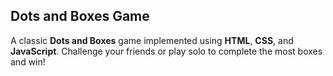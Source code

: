 ## Dots and Boxes Game
A classic **Dots and Boxes** game implemented using **HTML**, **CSS**, and **JavaScript**. Challenge your friends or play solo to complete the most boxes and win!
